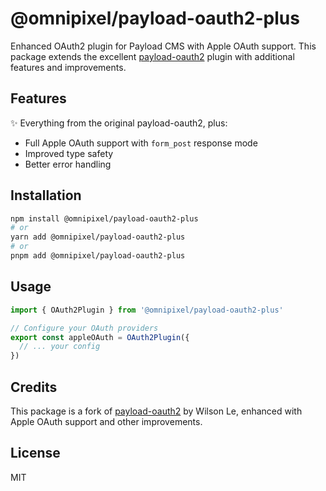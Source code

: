 # @omnipixel/payload-oauth2-plus

Enhanced OAuth2 plugin for Payload CMS with Apple OAuth support. This package extends the excellent [payload-oauth2](https://github.com/WilsonLe/payload-oauth2) plugin with additional features and improvements.

## Features

✨ Everything from the original payload-oauth2, plus:
- Full Apple OAuth support with `form_post` response mode
- Improved type safety
- Better error handling


## Installation

```bash
npm install @omnipixel/payload-oauth2-plus
# or
yarn add @omnipixel/payload-oauth2-plus
# or
pnpm add @omnipixel/payload-oauth2-plus
```

## Usage

```typescript
import { OAuth2Plugin } from '@omnipixel/payload-oauth2-plus'

// Configure your OAuth providers
export const appleOAuth = OAuth2Plugin({
  // ... your config
})
```

## Credits

This package is a fork of [payload-oauth2](https://github.com/WilsonLe/payload-oauth2) by Wilson Le, enhanced with Apple OAuth support and other improvements.

## License

MIT
